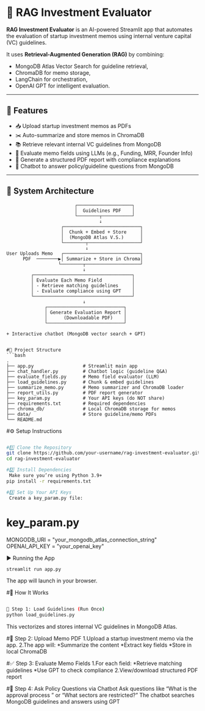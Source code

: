 # 💼 RAG Investment Evaluator

**RAG Investment Evaluator** is an AI-powered Streamlit app that automates the evaluation of startup investment memos using internal venture capital (VC) guidelines.

It uses **Retrieval-Augmented Generation (RAG)** by combining:
- MongoDB Atlas Vector Search for guideline retrieval,
- ChromaDB for memo storage,
- LangChain for orchestration,
- OpenAI GPT for intelligent evaluation.

---

## 🚀 Features

- 📥 Upload startup investment memos as PDFs
- ✂️ Auto-summarize and store memos in ChromaDB
- 📚 Retrieve relevant internal VC guidelines from MongoDB
- 🧠 Evaluate memo fields using LLMs (e.g., Funding, MRR, Founder Info)
- 🧾 Generate a structured PDF report with compliance explanations
- 💬 Chatbot to answer policy/guideline questions from MongoDB

---

## 🧠 System Architecture

```plaintext
                         ┌────────────────────┐
                         │  Guidelines PDF    │
                         └────────┬───────────┘
                                  ↓
                    ┌────────────────────────────┐
                    │  Chunk + Embed + Store     │
                    │  (MongoDB Atlas V.S.)      │
                    └────────┬───────────────────┘
                             ↓
User Uploads Memo   ┌────────────────────────────┐
      PDF  ────────▶│ Summarize + Store in Chroma│
                   └────────┬────────────────────┘
                            ↓
         ┌────────────────────────────────────┐
         │ Evaluate Each Memo Field           │
         │ - Retrieve matching guidelines     │
         │ - Evaluate compliance using GPT    │
         └────────────────────────────────────┘
                            ↓
              ┌────────────────────────────┐
              │ Generate Evaluation Report │
              │      (Downloadable PDF)    │
              └────────────────────────────┘

+ Interactive chatbot (MongoDB vector search + GPT)


#📂 Project Structure
```bash
.
├── app.py                  # Streamlit main app
├── chat_handler.py         # Chatbot logic (guideline Q&A)
├── evaluate_fields.py      # Memo field evaluator (LLM)
├── load_guidelines.py      # Chunk & embed guidelines
├── summarize_memo.py       # Memo summarizer and ChromaDB loader
├── report_utils.py         # PDF report generator
├── key_param.py            # Your API keys (do NOT share)
├── requirements.txt        # Required dependencies
├── chroma_db/              # Local ChromaDB storage for memos
├── data/                   # Store guideline/memo PDFs
└── README.md
```

#⚙️ Setup Instructions
```bash

#1️⃣ Clone the Repository
git clone https://github.com/your-username/rag-investment-evaluator.git
cd rag-investment-evaluator

#2️⃣ Install Dependencies
 Make sure you’re using Python 3.9+
pip install -r requirements.txt

#3️⃣ Set Up Your API Keys
 Create a key_param.py file:
```

# key_param.py
MONGODB_URI = "your_mongodb_atlas_connection_string"
OPENAI_API_KEY = "your_openai_key"

▶️ Running the App
```bash
streamlit run app.py
```
The app will launch in your browser.

#🧪 How It Works
```bash

📝 Step 1: Load Guidelines (Run Once)
python load_guidelines.py
```
This vectorizes and stores internal VC guidelines in MongoDB Atlas.


#📄 Step 2: Upload Memo PDF
1.Upload a startup investment memo via the app.
2.The app will:
  *Summarize the content
  *Extract key fields
  *Store in local ChromaDB


#✅ Step 3: Evaluate Memo Fields
1.For each field:
  *Retrieve matching guidelines
  *Use GPT to check compliance
2.View/download structured PDF report

#💬 Step 4: Ask Policy Questions via Chatbot
Ask questions like “What is the approval process ” or “What sectors are restricted?”
The chatbot searches MongoDB guidelines and answers using GPT



